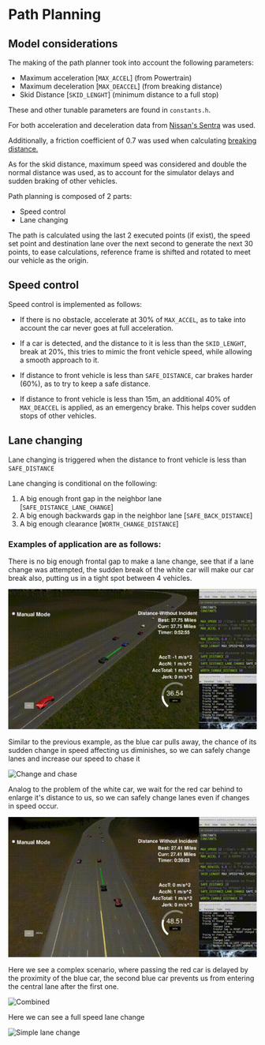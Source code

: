 # Path Planning

## Model considerations

The making of the path planner took into account the following parameters:

* Maximum acceleration	[`MAX_ACCEL`]	(from Powertrain)
* Maximum deceleration [`MAX_DEACCEL`]	(from breaking distance)
* Skid Distance 	[`SKID_LENGHT`]	(minimum distance to a full stop)

These and other tunable parameters are found in `constants.h`.

For both acceleration and deceleration data from [Nissan's Sentra](https://en.wikipedia.org/wiki/Nissan_Sentra) was used.

Additionally, a friction coefficient of 0.7 was used when calculating [breaking distance.](https://en.wikipedia.org/wiki/Braking_distance)

As for the skid distance, maximum speed was considered and double the normal distance was used, as to account for the simulator delays and sudden braking of other vehicles.

Path planning is composed of 2 parts:

- Speed control 
- Lane changing

The path is calculated using the last 2 executed points (if exist), the speed set point and destination lane over the next second to generate the next 30 points, to ease calculations, reference frame is shifted and rotated to meet our vehicle as the origin.

## Speed control

Speed control is implemented as follows:

- If there is no obstacle, accelerate at 30% of `MAX_ACCEL`, as to take into account the car never goes at full acceleration.

- If a car is detected, and the distance to it is less than the `SKID_LENGHT`, break at 20%, this tries to mimic the front vehicle speed, while allowing a smooth approach to it.

- If distance to front vehicle is less than `SAFE_DISTANCE`, car brakes harder (60%), as to try to keep a safe distance.

- If distance to front vehicle is less than 15m, an additional 40% of `MAX_DEACCEL` is applied, as an emergency brake. This helps cover sudden stops of other vehicles.

## Lane changing

Lane changing is triggered when the distance to front vehicle is less than `SAFE_DISTANCE`

Lane changing is conditional on the following:

1. A big enough front gap in the neighbor lane [`SAFE_DISTANCE_LANE_CHANGE`]
2. A big enough backwards gap in the neighbor lane [`SAFE_BACK_DISTANCE`]
3. A big enough clearance [`WORTH_CHANGE_DISTANCE`]

### Examples of application are as follows:

There is no big enough frontal gap to make a lane change, see that if a lane change was attempted, the sudden break of the white car will make our car break also, putting us in a tight spot between 4 vehicles.

![Not enough distance](img/worth_distance_2.gif)

Similar to the previous example, as the blue car pulls away, the chance of its sudden change in speed affecting us diminishes, so we can safely change lanes and increase our speed to chase it

![Change and chase](img/worth_distance.gif)

Analog to the problem of the white car, we wait for the red car behind to enlarge it's distance to us, so we can safely change lanes even if changes in speed occur.

![Backwards distance](img/backwards_gap.gif)

Here we see a complex scenario, where passing the red car is delayed by the proximity of the blue car, the second blue car prevents us from entering the central lane after the first one.

![Combined](img/front_and_back.gif)

Here we can see a full speed lane change

![Simple lane change](img/simple_lane_shift.gif)